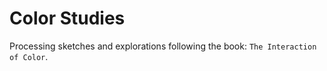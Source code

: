 # Color Studies

Processing sketches and explorations following the book: `The Interaction of Color`.
